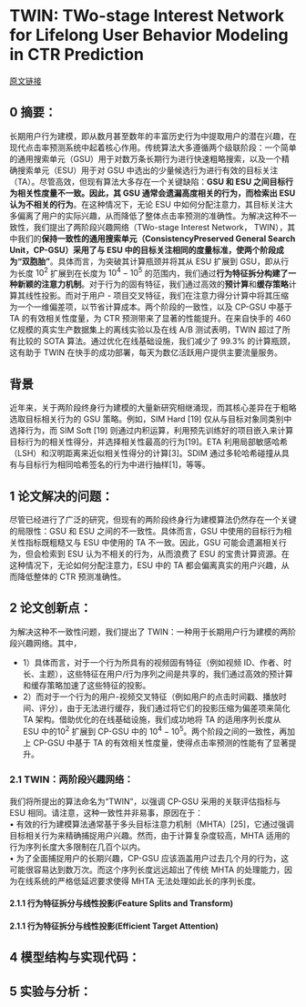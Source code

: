 # TWIN: TWo-stage Interest Network for Lifelong User Behavior Modeling in CTR Prediction
[原文链接]()
## 0 摘要：
长期用户行为建模，即从数月甚至数年的丰富历史行为中提取用户的潜在兴趣，在现代点击率预测系统中起着核心作用。传统算法大多遵循两个级联阶段：一个简单的通用搜索单元（GSU）用于对数万条长期行为进行快速粗略搜索，以及一个精确搜索单元（ESU）用于对 GSU 中选出的少量候选行为进行有效的目标关注（TA）。尽管高效，但现有算法大多存在一个关键缺陷：**GSU 和 ESU 之间目标行为相关性度量不一致。因此，其 GSU 通常会遗漏高度相关的行为，而检索出 ESU 认为不相关的行为**。在这种情况下，无论 ESU 中如何分配注意力，其目标关注大多偏离了用户的实际兴趣，从而降低了整体点击率预测的准确性。为解决这种不一致性，我们提出了两阶段兴趣网络（TWo-stage Interest Network， TWIN），其中我们的**保持一致性的通用搜索单元（ConsistencyPreserved General Search Unit，CP-GSU）采用了与 ESU 中的目标关注相同的度量标准，使两个阶段成为“双胞胎”**。具体而言，为突破其计算瓶颈并将其从 ESU 扩展到 GSU，即从行为长度 $10^2$ 扩展到在长度为 $10^4 - 10^5$ 的范围内，我们通过**行为特征拆分构建了一种新颖的注意力机制**。对于行为的固有特征，我们通过高效的**预计算**和**缓存策略**计算其线性投影。而对于用户 - 项目交叉特征，我们在注意力得分计算中将其压缩为一个一维偏差项，以节省计算成本。两个阶段的一致性，以及 CP-GSU 中基于 TA 的有效相关性度量，为 CTR 预测带来了显著的性能提升。在来自快手的 460 亿规模的真实生产数据集上的离线实验以及在线 A/B 测试表明，TWIN 超过了所有比较的 SOTA 算法。通过优化在线基础设施，我们减少了 99.3% 的计算瓶颈，这有助于 TWIN 在快手的成功部署，每天为数亿活跃用户提供主要流量服务。

## 背景
近年来，关于两阶段终身行为建模的大量新研究相继涌现，而其核心差异在于粗略选取目标相关行为的 GSU 策略。例如，SIM Hard [19] 仅从与目标对象同类别中选择行为，而 SIM Soft [19] 则通过内积运算，利用预先训练好的项目嵌入来计算目标行为的相关性得分，并选择相关性最高的行为[19]。ETA 利用局部敏感哈希（LSH）和汉明距离来近似相关性得分的计算[3]。SDIM 通过多轮哈希碰撞从具有与目标行为相同哈希签名的行为中进行抽样[1]，等等。

## 1 论文解决的问题：
尽管已经进行了广泛的研究，但现有的两阶段终身行为建模算法仍然存在一个关键的局限性：GSU 和 ESU 之间的不一致性。具体而言，GSU 中使用的目标行为相关性指标既粗糙又与 ESU 中使用的 TA 不一致。因此，GSU 可能会遗漏相关行为，但会检索到 ESU 认为不相关的行为，从而浪费了 ESU 的宝贵计算资源。在这种情况下，无论如何分配注意力，ESU 中的 TA 都会偏离真实的用户兴趣，从而降低整体的 CTR 预测准确性。

## 2 论文创新点：
为解决这种不一致性问题，我们提出了 TWIN：一种用于长期用户行为建模的两阶段兴趣网络。其中，
* 1）具体而言，对于一个行为所具有的视频固有特征（例如视频 ID、作者、时长、主题），这些特征在用户/行为序列之间是共享的，我们通过高效的预计算和缓存策略加速了这些特征的投影。
* 2）而对于一个行为的用户-视频交叉特征（例如用户的点击时间戳、播放时间、评分），由于无法进行缓存，我们通过将它们的投影压缩为偏差项来简化 TA 架构。借助优化的在线基础设施，我们成功地将 TA 的适用序列长度从 ESU 中的$10^2$  扩展到 CP-GSU 中的 $10^4 - 10^5$。两个阶段之间的一致性，再加上 CP-GSU 中基于 TA 的有效相关性度量，使得点击率预测的性能有了显著提升。

### 2.1 TWIN：两阶段兴趣网络：
我们将所提出的算法命名为“TWIN”，以强调 CP-GSU 采用的关联评估指标与 ESU 相同。请注意，这种一致性并非易事，原因在于：  
• 有效的行为建模算法通常基于多头目标注意力机制（MHTA）[25]，它通过强调目标相关行为来精确捕捉用户兴趣。然而，由于计算复杂度较高，MHTA 适用的行为序列长度大多限制在几百个以内。  
• 为了全面捕捉用户的长期兴趣，CP-GSU 应该涵盖用户过去几个月的行为，这可能很容易达到数万次。而这个序列长度远远超出了传统 MHTA 的处理能力，因为在线系统的严格低延迟要求使得 MHTA 无法处理如此长的序列长度。  
#### 2.1.1 行为特征拆分与线性投影(Feature Splits and Transform)

#### 2.1.1 行为特征拆分与线性投影(Efficient Target Attention)


## 4 模型结构与实现代码：


## 5 实验与分析：

<!--stackedit_data:
eyJoaXN0b3J5IjpbLTE2MDgxOTkzMiwxMjY1NjQxNjgyLDE3NT
AxMDQzMTUsMTcxNjYyMjk1OSwxNDM2MDcxNjc1LDE2NTAxNDI2
ODQsNzg4NDA4NTYwLDk4NDI5Mzk3OSwtMTI4MzE4MTA4NSwtMT
cxMzA5MDMxNl19
-->